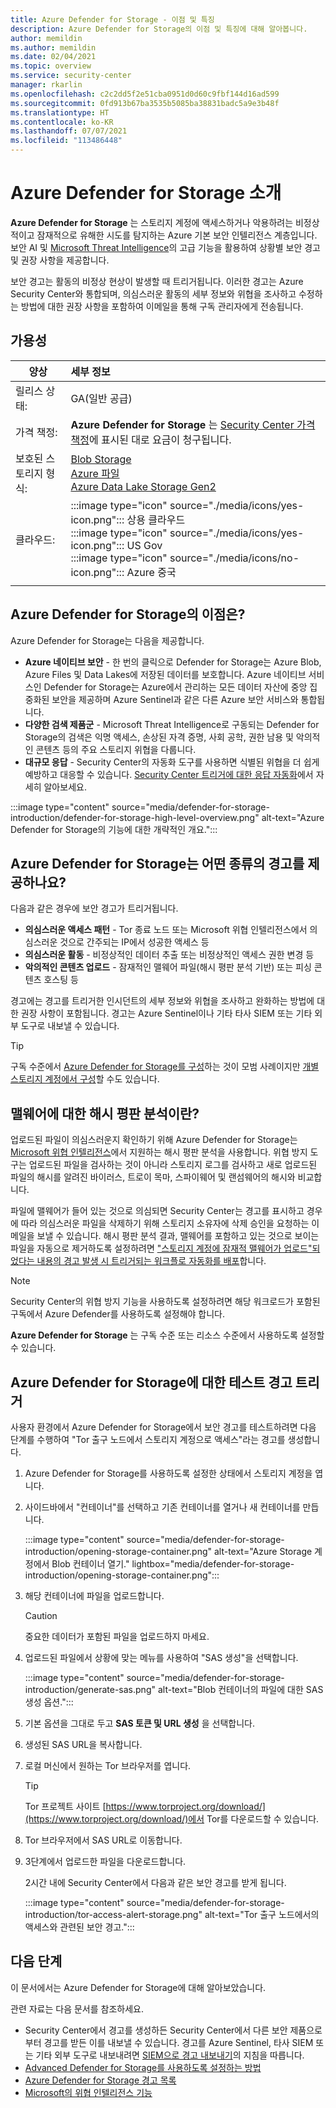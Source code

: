```yaml
---
title: Azure Defender for Storage - 이점 및 특징
description: Azure Defender for Storage의 이점 및 특징에 대해 알아봅니다.
author: memildin
ms.author: memildin
ms.date: 02/04/2021
ms.topic: overview
ms.service: security-center
manager: rkarlin
ms.openlocfilehash: c2c2dd5f2e51cba0951d0d60c9fbf144d16ad599
ms.sourcegitcommit: 0fd913b67ba3535b5085ba38831badc5a9e3b48f
ms.translationtype: HT
ms.contentlocale: ko-KR
ms.lasthandoff: 07/07/2021
ms.locfileid: "113486448"
---
```

# <a name="introduction-to-azure-defender-for-storage"></a>Azure Defender for Storage 소개

**Azure Defender for Storage** 는 스토리지 계정에 액세스하거나 악용하려는 비정상적이고 잠재적으로 유해한 시도를 탐지하는 Azure 기본 보안 인텔리전스 계층입니다. 보안 AI 및 [Microsoft Threat Intelligence](https://go.microsoft.com/fwlink/?linkid=2128684)의 고급 기능을 활용하여 상황별 보안 경고 및 권장 사항을 제공합니다.

보안 경고는 활동의 비정상 현상이 발생할 때 트리거됩니다. 이러한 경고는 Azure Security Center와 통합되며, 의심스러운 활동의 세부 정보와 위협을 조사하고 수정하는 방법에 대한 권장 사항을 포함하여 이메일을 통해 구독 관리자에게 전송됩니다.

## <a name="availability"></a>가용성

|양상|세부 정보|
|----|:----|
|릴리스 상태:|GA(일반 공급)|
|가격 책정:|**Azure Defender for Storage** 는 [Security Center 가격 책정](https://azure.microsoft.com/pricing/details/security-center/)에 표시된 대로 요금이 청구됩니다.|
|보호된 스토리지 형식:|[Blob Storage](https://azure.microsoft.com/services/storage/blobs/)<br>[Azure 파일](../storage/files/storage-files-introduction.md)<br>[Azure Data Lake Storage Gen2](../storage/blobs/data-lake-storage-introduction.md)|
|클라우드:|:::image type="icon" source="./media/icons/yes-icon.png"::: 상용 클라우드<br>:::image type="icon" source="./media/icons/yes-icon.png"::: US Gov<br>:::image type="icon" source="./media/icons/no-icon.png"::: Azure 중국|
|||


## <a name="what-are-the-benefits-of-azure-defender-for-storage"></a>Azure Defender for Storage의 이점은?

Azure Defender for Storage는 다음을 제공합니다.

- **Azure 네이티브 보안** - 한 번의 클릭으로 Defender for Storage는 Azure Blob, Azure Files 및 Data Lakes에 저장된 데이터를 보호합니다. Azure 네이티브 서비스인 Defender for Storage는 Azure에서 관리하는 모든 데이터 자산에 중앙 집중화된 보안을 제공하며 Azure Sentinel과 같은 다른 Azure 보안 서비스와 통합됩니다.
- **다양한 검색 제품군** - Microsoft Threat Intelligence로 구동되는 Defender for Storage의 검색은 익명 액세스, 손상된 자격 증명, 사회 공학, 권한 남용 및 악의적인 콘텐츠 등의 주요 스토리지 위협을 다룹니다.
- **대규모 응답** - Security Center의 자동화 도구를 사용하면 식별된 위협을 더 쉽게 예방하고 대응할 수 있습니다. [Security Center 트리거에 대한 응답 자동화](workflow-automation.md)에서 자세히 알아보세요.

:::image type="content" source="media/defender-for-storage-introduction/defender-for-storage-high-level-overview.png" alt-text="Azure Defender for Storage의 기능에 대한 개략적인 개요.":::


## <a name="what-kind-of-alerts-does-azure-defender-for-storage-provide"></a>Azure Defender for Storage는 어떤 종류의 경고를 제공하나요?

다음과 같은 경우에 보안 경고가 트리거됩니다.

- **의심스러운 액세스 패턴** - Tor 종료 노드 또는 Microsoft 위협 인텔리전스에서 의심스러운 것으로 간주되는 IP에서 성공한 액세스 등
- **의심스러운 활동** - 비정상적인 데이터 추출 또는 비정상적인 액세스 권한 변경 등
- **악의적인 콘텐츠 업로드** - 잠재적인 맬웨어 파일(해시 평판 분석 기반) 또는 피싱 콘텐츠 호스팅 등

경고에는 경고를 트리거한 인시던트의 세부 정보와 위협을 조사하고 완화하는 방법에 대한 권장 사항이 포함됩니다. 경고는 Azure Sentinel이나 기타 타사 SIEM 또는 기타 외부 도구로 내보낼 수 있습니다.

> [!TIP]
> 구독 수준에서 [Azure Defender for Storage를 구성](../storage/common/azure-defender-storage-configure.md?tabs=azure-security-center)하는 것이 모범 사례이지만 [개별 스토리지 계정에서 구성](../storage/common/azure-defender-storage-configure.md?tabs=azure-portal)할 수도 있습니다.


## <a name="what-is-hash-reputation-analysis-for-malware"></a>맬웨어에 대한 해시 평판 분석이란?

업로드된 파일이 의심스러운지 확인하기 위해 Azure Defender for Storage는 [Microsoft 위협 인텔리전스](https://go.microsoft.com/fwlink/?linkid=2128684)에서 지원하는 해시 평판 분석을 사용합니다. 위협 방지 도구는 업로드된 파일을 검사하는 것이 아니라 스토리지 로그를 검사하고 새로 업로드된 파일의 해시를 알려진 바이러스, 트로이 목마, 스파이웨어 및 랜섬웨어의 해시와 비교합니다. 

파일에 맬웨어가 들어 있는 것으로 의심되면 Security Center는 경고를 표시하고 경우에 따라 의심스러운 파일을 삭제하기 위해 스토리지 소유자에 삭제 승인을 요청하는 이메일을 보낼 수 있습니다. 해시 평판 분석 결과, 맬웨어를 포함하고 있는 것으로 보이는 파일을 자동으로 제거하도록 설정하려면 ["스토리지 계정에 잠재적 맬웨어가 업로드"되었다는 내용의 경고 발생 시 트리거되는 워크플로 자동화를 배포](https://techcommunity.microsoft.com/t5/azure-security-center/how-to-respond-to-potential-malware-uploaded-to-azure-storage/ba-p/1452005)합니다.

> [!NOTE]
> Security Center의 위협 방지 기능을 사용하도록 설정하려면 해당 워크로드가 포함된 구독에서 Azure Defender를 사용하도록 설정해야 합니다.
>
> **Azure Defender for Storage** 는 구독 수준 또는 리소스 수준에서 사용하도록 설정할 수 있습니다.

## <a name="trigger-a-test-alert-for-azure-defender-for-storage"></a>Azure Defender for Storage에 대한 테스트 경고 트리거

사용자 환경에서 Azure Defender for Storage에서 보안 경고를 테스트하려면 다음 단계를 수행하여 "Tor 출구 노드에서 스토리지 계정으로 액세스"라는 경고를 생성합니다.

1. Azure Defender for Storage를 사용하도록 설정한 상태에서 스토리지 계정을 엽니다.
1. 사이드바에서 "컨테이너"를 선택하고 기존 컨테이너를 열거나 새 컨테이너를 만듭니다.

    :::image type="content" source="media/defender-for-storage-introduction/opening-storage-container.png" alt-text="Azure Storage 계정에서 Blob 컨테이너 열기." lightbox="media/defender-for-storage-introduction/opening-storage-container.png":::

1. 해당 컨테이너에 파일을 업로드합니다.

    > [!CAUTION]
    > 중요한 데이터가 포함된 파일을 업로드하지 마세요.

1. 업로드된 파일에서 상황에 맞는 메뉴를 사용하여 "SAS 생성"을 선택합니다.

    :::image type="content" source="media/defender-for-storage-introduction/generate-sas.png" alt-text="Blob 컨테이너의 파일에 대한 SAS 생성 옵션.":::

1. 기본 옵션을 그대로 두고 **SAS 토큰 및 URL 생성** 을 선택합니다.

1. 생성된 SAS URL을 복사합니다.

1. 로컬 머신에서 원하는 Tor 브라우저를 엽니다.

    > [!TIP]
    > Tor 프로젝트 사이트 [https://www.torproject.org/download/](https://www.torproject.org/download/)에서 Tor를 다운로드할 수 있습니다.

1. Tor 브라우저에서 SAS URL로 이동합니다.

1. 3단계에서 업로드한 파일을 다운로드합니다.

    2시간 내에 Security Center에서 다음과 같은 보안 경고를 받게 됩니다.

    :::image type="content" source="media/defender-for-storage-introduction/tor-access-alert-storage.png" alt-text="Tor 출구 노드에서의 액세스와 관련된 보안 경고.":::

## <a name="next-steps"></a>다음 단계

이 문서에서는 Azure Defender for Storage에 대해 알아보았습니다.

관련 자료는 다음 문서를 참조하세요. 

- Security Center에서 경고를 생성하든 Security Center에서 다른 보안 제품으로부터 경고를 받든 이를 내보낼 수 있습니다. 경고를 Azure Sentinel, 타사 SIEM 또는 기타 외부 도구로 내보내려면 [SIEM으로 경고 내보내기](continuous-export.md)의 지침을 따릅니다.
- [Advanced Defender for Storage를 사용하도록 설정하는 방법](../storage/common/azure-defender-storage-configure.md)
- [Azure Defender for Storage 경고 목록](alerts-reference.md#alerts-azurestorage)
- [Microsoft의 위협 인텔리전스 기능](https://go.microsoft.com/fwlink/?linkid=2128684)